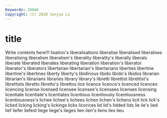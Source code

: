 ```yaml
---
Keywords: 28046
Copyright: (C) 2020 Junjie Li
---
```


# title

Write contents here!!!
lisation's 
liberalisations 
liberalise 
liberalised 
liberalises 
liberalising 
liberalism
liberalism's 
liberality 
liberality's 
liberally 
liberals 
liberate 
liberated 
liberates 
liberating 
liberation
liberation's 
liberator 
liberator's 
liberators 
libertarian 
libertarian's 
libertarians 
liberties 
libertine 
libertine's
libertines 
liberty 
liberty's 
libidinous 
libido 
libido's 
libidos 
librarian 
librarian's 
librarians
libraries 
library 
library's 
libretti 
librettist 
librettist's 
librettists 
libretto 
libretto's 
librettos
lice 
licence 
licence's 
licenced 
licences 
licencing 
license 
licensed 
licensee 
licensee's
licensees 
licenses 
licensing 
licentiate 
licentiate's 
licentiates 
licentious 
licentiously 
licentiousness 
licentiousness's
lichee 
lichee's 
lichees 
lichen 
lichen's 
lichens 
licit 
lick 
lick's 
licked
licking 
licking's 
lickings 
licks 
licorices 
lid 
lid's 
lidded 
lids 
lie
lie's 
lied 
lief 
liefer 
liefest 
liege 
liege's 
lieges 
lien 
lien's
liens 
lies 
lieu 
